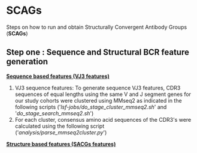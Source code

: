 # SCAGs
Steps on how to run and obtain Structurally Convergent Antibody Groups (**SCAGs**)

## Step one : Sequence and Structural BCR feature generation
<ins> **Sequence based features (VJ3 features)**</ins>
1. VJ3 sequence features: To generate sequence VJ3 features, CDR3 sequences of equal lengths using the same V and J segment genes for our study cohorts were clustered using MMseq2 as indicated in the following scripts ('_lsf-jobs/do_stage_cluster_mmseq2.sh_' and '_do_stage_search_mmseq2.sh_')
2. For each cluster, consensus amino acid sequences of the CDR3's were calculated using the following script ('_analysis/parse_mmseq2cluster.py_')
   
<ins> **Structure based features (SACGs features)**</ins>

